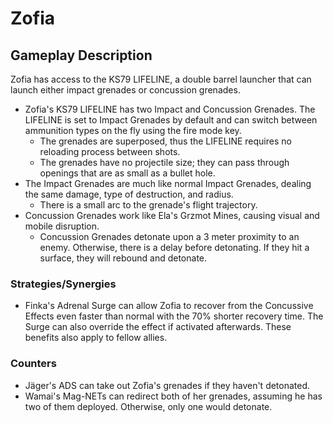 # Zofia

## Gameplay Description

Zofia has access to the KS79 LIFELINE, a double barrel launcher that can launch either impact grenades or concussion grenades.

- Zofia's KS79 LIFELINE has two Impact and Concussion Grenades. The LIFELINE is set to Impact Grenades by default and can switch between ammunition types on the fly using the fire mode key.
  - The grenades are superposed, thus the LIFELINE requires no reloading process between shots.
  - The grenades have no projectile size; they can pass through openings that are as small as a bullet hole.
- The Impact Grenades are much like normal Impact Grenades, dealing the same damage, type of destruction, and radius.
  - There is a small arc to the grenade's flight trajectory.
- Concussion Grenades work like Ela's Grzmot Mines, causing visual and mobile disruption.
  - Concussion Grenades detonate upon a 3 meter proximity to an enemy. Otherwise, there is a delay before detonating. If they hit a surface, they will rebound and detonate.

### Strategies/Synergies

- Finka's Adrenal Surge can allow Zofia to recover from the Concussive Effects even faster than normal with the 70% shorter recovery time. The Surge can also override the effect if activated afterwards. These benefits also apply to fellow allies.

### Counters

- Jäger's ADS can take out Zofia's grenades if they haven't detonated.
- Wamai's Mag-NETs can redirect both of her grenades, assuming he has two of them deployed. Otherwise, only one would detonate.
